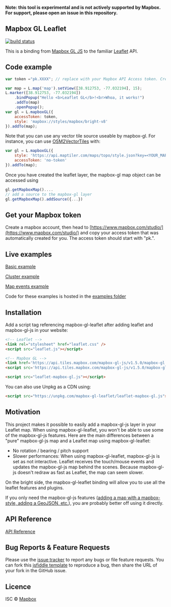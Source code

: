 **Note: this tool is experimental and is not actively supported by Mapbox. For support, please open an issue in this repository.**

## Mapbox GL Leaflet

[![build status](https://secure.travis-ci.org/mapbox/mapbox-gl-leaflet.png)](http://travis-ci.org/mapbox/mapbox-gl-leaflet)

This is a binding from [Mapbox GL JS](https://www.mapbox.com/mapbox-gl-js/api/) to the familiar
[Leaflet](http://leafletjs.com/) API.

## Code example
```javascript
var token ="pk.XXXX"; // replace with your Mapbox API Access token. Create a Mapbox account and find it on https://account.mapbox.com/

var map = L.map('map').setView([38.912753, -77.032194], 15);
L.marker([38.912753, -77.032194])
    .bindPopup("Hello <b>Leaflet GL</b>!<br>Whoa, it works!")
    .addTo(map)
    .openPopup();
var gl = L.mapboxGL({
    accessToken: token,
    style: 'mapbox://styles/mapbox/bright-v8'
}).addTo(map);
```
Note that you can use any vector tile source useable by mapbox-gl. For instance, you can use [OSM2VectorTiles](http://osm2vectortiles.org/) with:
```javascript
var gl = L.mapboxGL({
	style: 'https://api.maptiler.com/maps/topo/style.json?key=<YOUR_MAPTILER_API_KEY>',
	accessToken: 'no-token'
}).addTo(map);
```

Once you have created the leaflet layer, the mapbox-gl map object can be accessed using
```javascript
gl.getMapboxMap()....
// add a source to the mapbox-gl layer
gl.getMapboxMap().addSource({...})
```

## Get your Mapbox token
Create a mapbox account, then head to [https://www.mapbox.com/studio/](https://www.mapbox.com/studio/) and copy your access token that was automatically created for you. The access token should start with "pk.".

## Live examples
[Basic example](http://rawgit.com/mapbox/mapbox-gl-leaflet/master/examples/basic.html)

[Cluster example](http://rawgit.com/mapbox/mapbox-gl-leaflet/master/examples/cluster.html)

[Map events example](http://rawgit.com/mapbox/mapbox-gl-leaflet/master/examples/events.html)

Code for these examples is hosted in the [examples folder](https://github.com/mapbox/mapbox-gl-leaflet/tree/master/examples)

## Installation
Add a script tag referencing mapbox-gl-leaflet after adding leaflet and mapbox-gl-js in your website:
```html
<!-- Leaflet -->
<link rel="stylesheet" href="leaflet.css" />
<script src="leaflet.js"></script>

<!-- Mapbox GL -->
<link href='https://api.tiles.mapbox.com/mapbox-gl-js/v1.5.0/mapbox-gl.css' rel='stylesheet' />
<script src='https://api.tiles.mapbox.com/mapbox-gl-js/v1.5.0/mapbox-gl.js'></script>

<script src="leaflet-mapbox-gl.js"></script>
```
You can also use Unpkg as a CDN using:
```html
<script src="https://unpkg.com/mapbox-gl-leaflet/leaflet-mapbox-gl.js"></script>
```

## Motivation
This project makes it possible to easily add a mapbox-gl-js layer in your Leaflet map. When using mapbox-gl-leaflet, you won't be able to use some of the mapbox-gl-js features.
Here are the main differences between a "pure" mapbox-gl-js map and a Leaflet map using mapbox-gl-leaflet:
- No rotation / bearing / pitch support
- Slower performances: When using mapbox-gl-leaflet, mapbox-gl-js is set as not interactive. Leaflet receives the touch/mouse events and updates the mapbox-gl-js map behind the scenes. Because mapbox-gl-js doesn't redraw as fast as Leaflet, the map can seem slower.

On the bright side, the mapbox-gl-leaflet binding will allow you to use all the leaflet features and plugins.

If you only need the mapbox-gl-js features ([adding a map with a mapbox-style, adding a GeoJSON, etc.](https://www.mapbox.com/mapbox-gl-js/examples/)), you are probably better off using it directly.

## API Reference
[API Reference](API.md)

## Bug Reports & Feature Requests
Please use the [issue tracker](https://github.com/mapbox/mapbox-gl-leaflet/issues) to report any bugs or file feature requests.
You can fork this [jsfiddle template](https://jsfiddle.net/fnicollet/9w9er53v/) to reproduce a bug, then share the URL of your fork in the GitHub issue.

## Licence
ISC © [Mapbox](https://github.com/mapbox)
